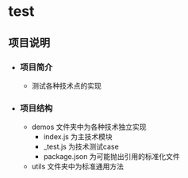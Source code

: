 
# test

## 项目说明

- ### 项目简介 
    - 测试各种技术点的实现
    
- ### 项目结构
    - demos 文件夹中为各种技术独立实现
        - index.js 为主技术模块
        - _test.js 为技术测试case
        - package.json 为可能抛出引用的标准化文件
    - utils 文件夹中为标准通用方法